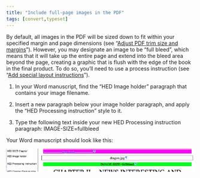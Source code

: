 ```yaml
---
title: "Include full-page images in the PDF"
tags: [convert,typeset]
---
```

 
<html><body><section data-type="chapter" class="hsecchapter" data-hederis-type="hsecchapter" id="include-full-page-images" data-pi-attrs="id: include-full-page-images; data-tags: convert,typeset;" role="doc-chapter" data-tags="convert,typeset" data-author-name=" " data-book-title=" " title="Include full-page images in the PDF"><p class="hblkp" data-hederis-type="hblkp" id="p4Mqz0vvn">By default, all images in the PDF will be sized down to fit within your specified margin and page dimensions (see &#8220;<a href="{% link _docs/adjust-trim-and-margins.md %}" data-hederis-type="hspana" id="pW2ZQdScZ"><span class="Hyperlink" data-hederis-type="hspnspan" id="p75qofefq">Adjust PDF trim size and margins</span></a>&#8221;). However, you may designate an image to be &#8220;full bleed&#8221;, which means that it will take up the entire page and extend into the bleed area beyond the page, creating a graphic that is flush with the edge of the book in the final product. To do so, you&#8217;ll need to use a process instruction (see &#8220;<a href="{% link _docs/custom-design.md %}" data-hederis-type="hspana" id="pGYI2n83V"><span class="Hyperlink" data-hederis-type="hspnspan" id="p0srehxmW">Add special layout instructions</span></a>&#8221;).</p><ol class="hwprnumlist" data-hederis-type="hwprnumlist" id="pJf7JEKHc"><li class="hblkoli" data-hederis-type="hblkoli" id="li6ZKDd1PM"><p class="hblkoli" data-hederis-type="hblklip" id="pejRH1FEb">In your Word manuscript, find the &#8220;HED Image holder&#8221; paragraph that contains your image filename.</p></li><li class="hblkoli" data-hederis-type="hblkoli" id="liCEwF3VIe"><p class="hblkoli" data-hederis-type="hblklip" id="pJyEZhaq5">Insert a new paragraph below your image holder paragraph, and apply the &#8220;HED Processing instruction&#8221; style to it.</p></li><li class="hblkoli" data-hederis-type="hblkoli" id="likeUZ0G2V"><p class="hblkoli" data-hederis-type="hblklip" id="pesqDfTSn">Type the following text inside your new HED Processing instruction paragraph: IMAGE-SIZE=fullbleed</p></li></ol><p class="hblkp" data-hederis-type="hblkp" id="pADS4TF9z">Your Word manuscript should look like this:</p><img data-hederis-type="hblkimg" class="hblkimg" id="pDg1RU3R6" src="/images/fullbleed_1.png" data-img-src="/images/fullbleed_1.png"/></section></body></html>
